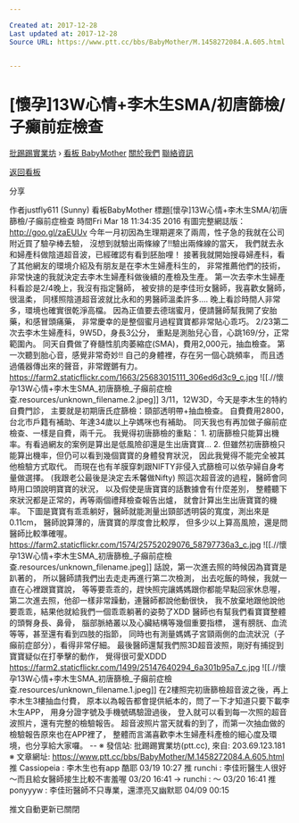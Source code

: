 ```yaml
---

Created at: 2017-12-28
Last updated at: 2017-12-28
Source URL: https://www.ptt.cc/bbs/BabyMother/M.1458272084.A.605.html


---
```


# [懷孕]13W心情+李木生SMA/初唐篩檢/子癲前症檢查


[批踢踢實業坊](https://www.ptt.cc/) › [看板 BabyMother](https://www.ptt.cc/bbs/BabyMother/index.html) [關於我們](https://www.ptt.cc/about.html) [聯絡資訊](https://www.ptt.cc/contact.html)

[返回看板](https://www.ptt.cc/bbs/BabyMother/index.html)

分享

作者justfly611 (Sunny)
看板BabyMother
標題\[懷孕\]13W心情+李木生SMA/初唐篩檢/子癲前症檢查
時間Fri Mar 18 11:34:35 2016
有圖完整網誌版：<http://goo.gl/zaEUUv> 今年一月初因為生理期遲來了兩周，性子急的我就在公司附近買了驗孕棒去驗， 沒想到就驗出兩條線了!!驗出兩條線的當天， 我們就去永和婦產科做陰道超音波，已經確認有看到胚胎哩！ 接著我就開始搜尋婦產科，看了其他網友的環境介紹及有朋友是在李木生婦產科生的， 非常推薦他們的技術，非常快速的我就決定去李木生婦產科做後續的產檢及生產。 第一次去李木生婦產科看診是2/4晚上，我沒有指定醫師， 被安排的是李佳珩女醫師，我喜歡女醫師，很溫柔， 同樣照陰道超音波就比永和的男醫師溫柔許多.... 晚上看診時間人非常多，環境也確實很乾淨高檔。 因為正值要去德瑞蜜月，便請醫師幫我開了安胎藥，和感冒頭痛藥， 非常慶幸的是整個蜜月過程寶寶都非常貼心乖巧。 2/23第二次去李木生婦產科，9W5D，身長3公分， 重點是測胎兒心音，心跳169/分，正常範圍內。 同天自費做了脊髓性肌肉萎縮症(SMA)，費用2,000元，抽血檢查。 第一次聽到胎心音，感覺非常奇妙!! 自己的身體裡，存在另一個心跳頻率， 而且透過儀器傳出來的聲音，非常鏗鏘有力。 <https://farm2.staticflickr.com/1663/25683015111_306ed6d3c9_c.jpg>
![[.//懷孕13W心情+李木生SMA_初唐篩檢_子癲前症檢查.resources/unknown_filename.2.jpeg]]
3/11，12W3D，今天是李木生的特約自費門診， 主要就是初期唐氏症篩檢：頸部透明帶+抽血檢查。 自費費用2800，台北市戶籍有補助、年達34歲以上孕媽咪也有補助。 同天我也有再加做子癲前症檢查、一樣是自費，兩千元。 我覺得初唐篩檢的重點： 1. 初唐篩檢只能算出機率。有看過網友的案例是算出是低風險卻還是生出唐寶寶... 2. 但雖然初唐篩檢只能算出機率，但仍可以看到幾個寶寶的身體發育狀況， 因此我覺得不能完全被其他檢驗方式取代。 而現在也有羊膜穿刺跟NIFTY非侵入式篩檢可以依孕婦自身考量做選擇。 (我跟老公最後是決定去禾馨做Nifty) 照這次超音波的過程，醫師會同時用口頭說明寶寶的狀況， 以及假使是唐寶寶的話數據會有什麼差別， 整體聽下來狀況都是正常的，再等兩個禮拜檢查報告出爐， 就會計算出生出唐寶寶的機率。 下圖是寶寶有乖乖躺好，醫師就能測量出頸部透明袋的寬度，測出來是0.11cm， 醫師說算薄的，唐寶寶的厚度會比較厚， 但多少以上算高風險，還是問醫師比較準確喔。 <https://farm2.staticflickr.com/1574/25752029076_58797736a3_c.jpg>
![[.//懷孕13W心情+李木生SMA_初唐篩檢_子癲前症檢查.resources/unknown_filename.jpeg]]
話說，第一次進去照的時候因為寶寶是趴著的， 所以醫師請我們出去走走再進行第二次檢測， 出去吃飯的時候，我就一直在心裡跟寶寶說， 等等要乖乖的，趕快照完讓媽媽跟你都能早點回家休息喔， 第二次進去照，他卻一樣非常躁動，連醫師都說他動很快， 我不放棄地跟他說他要乖乖，結果他就給我們一個乖乖躺著的姿勢了XDD 醫師也有幫我們看寶寶整體的頭臀身長、鼻骨， 腦部脈絡叢以及心臟結構等幾個重要指標， 還有膀胱、血流等等，甚至還有看到四肢的指節， 同時也有測量媽媽子宮頸兩側的血流狀況（子癲前症部分），看得非常仔細。 最後醫師還幫我們照3D超音波照，剛好有捕捉到寶寶疑似在打拳擊的動作， 覺得很可愛XDDD <https://farm2.staticflickr.com/1499/25147640294_6a301b95a7_c.jpg>
![[.//懷孕13W心情+李木生SMA_初唐篩檢_子癲前症檢查.resources/unknown_filename.1.jpeg]]
在2樓照完初唐篩檢超音波之後，再上李木生3樓抽血付費， 原本以為報告都會提供紙本的，問了一下才知道只要下載李木生APP， 用身分證字號及手機號碼驗證過後， 登入就可以看到每一次照的超音波照片，還有完整的檢驗報告。 超音波照片當天就看的到了，而第一次抽血做的檢驗報告原來也在APP裡了， 整體而言滿喜歡李木生婦產科產檢的細心度及環境，也分享給大家囉。 -- ※ 發信站: 批踢踢實業坊(ptt.cc), 來自: 203.69.123.181 ※ 文章網址: <https://www.ptt.cc/bbs/BabyMother/M.1458272084.A.605.html>
推 Cassiopeia : 李木生也有app 酷耶 03/19 10:27
推 runchi : 李佳珩醫生人很好～而且給女醫師接生比較不害羞喔 03/20 16:41
→ runchi : ～ 03/20 16:41
推 ponyyyw : 李佳珩醫師不只專業，還漂亮又幽默耶 04/09 00:15

推文自動更新已關閉

